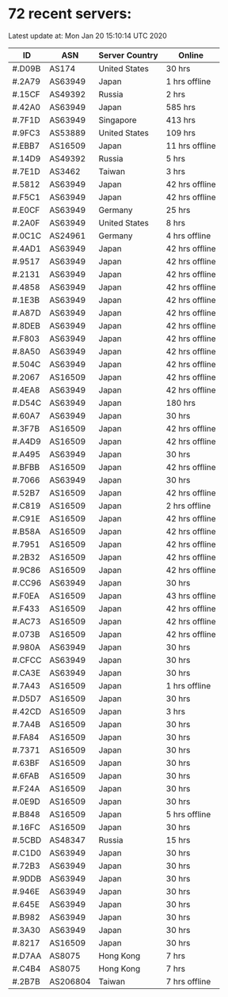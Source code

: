 # 72 recent servers:

Latest update at: Mon Jan 20 15:10:14 UTC 2020

| ID | ASN | Server Country | Online |
| -- | --- | -------------- | ------ |
| #.D09B | AS174 | United States | 30 hrs |
| #.2A79 | AS63949 | Japan | 1 hrs offline |
| #.15CF | AS49392 | Russia | 2 hrs |
| #.42A0 | AS63949 | Japan | 585 hrs |
| #.7F1D | AS63949 | Singapore | 413 hrs |
| #.9FC3 | AS53889 | United States | 109 hrs |
| #.EBB7 | AS16509 | Japan | 11 hrs offline |
| #.14D9 | AS49392 | Russia | 5 hrs |
| #.7E1D | AS3462 | Taiwan | 3 hrs |
| #.5812 | AS63949 | Japan | 42 hrs offline |
| #.F5C1 | AS63949 | Japan | 42 hrs offline |
| #.E0CF | AS63949 | Germany | 25 hrs |
| #.2A0F | AS63949 | United States | 8 hrs |
| #.0C1C | AS24961 | Germany | 4 hrs offline |
| #.4AD1 | AS63949 | Japan | 42 hrs offline |
| #.9517 | AS63949 | Japan | 42 hrs offline |
| #.2131 | AS63949 | Japan | 42 hrs offline |
| #.4858 | AS63949 | Japan | 42 hrs offline |
| #.1E3B | AS63949 | Japan | 42 hrs offline |
| #.A87D | AS63949 | Japan | 42 hrs offline |
| #.8DEB | AS63949 | Japan | 42 hrs offline |
| #.F803 | AS63949 | Japan | 42 hrs offline |
| #.8A50 | AS63949 | Japan | 42 hrs offline |
| #.504C | AS63949 | Japan | 42 hrs offline |
| #.2067 | AS16509 | Japan | 42 hrs offline |
| #.4EA8 | AS63949 | Japan | 42 hrs offline |
| #.D54C | AS63949 | Japan | 180 hrs |
| #.60A7 | AS63949 | Japan | 30 hrs |
| #.3F7B | AS16509 | Japan | 42 hrs offline |
| #.A4D9 | AS16509 | Japan | 42 hrs offline |
| #.A495 | AS63949 | Japan | 30 hrs |
| #.BFBB | AS16509 | Japan | 42 hrs offline |
| #.7066 | AS63949 | Japan | 30 hrs |
| #.52B7 | AS16509 | Japan | 42 hrs offline |
| #.C819 | AS16509 | Japan | 2 hrs offline |
| #.C91E | AS16509 | Japan | 42 hrs offline |
| #.B58A | AS16509 | Japan | 42 hrs offline |
| #.7951 | AS16509 | Japan | 42 hrs offline |
| #.2B32 | AS16509 | Japan | 42 hrs offline |
| #.9C86 | AS16509 | Japan | 42 hrs offline |
| #.CC96 | AS63949 | Japan | 30 hrs |
| #.F0EA | AS16509 | Japan | 43 hrs offline |
| #.F433 | AS16509 | Japan | 42 hrs offline |
| #.AC73 | AS16509 | Japan | 42 hrs offline |
| #.073B | AS16509 | Japan | 42 hrs offline |
| #.980A | AS63949 | Japan | 30 hrs |
| #.CFCC | AS63949 | Japan | 30 hrs |
| #.CA3E | AS63949 | Japan | 30 hrs |
| #.7A43 | AS16509 | Japan | 1 hrs offline |
| #.D5D7 | AS16509 | Japan | 30 hrs |
| #.42CD | AS16509 | Japan | 3 hrs |
| #.7A4B | AS16509 | Japan | 30 hrs |
| #.FA84 | AS16509 | Japan | 30 hrs |
| #.7371 | AS16509 | Japan | 30 hrs |
| #.63BF | AS16509 | Japan | 30 hrs |
| #.6FAB | AS16509 | Japan | 30 hrs |
| #.F24A | AS16509 | Japan | 30 hrs |
| #.0E9D | AS16509 | Japan | 30 hrs |
| #.B848 | AS16509 | Japan | 5 hrs offline |
| #.16FC | AS16509 | Japan | 30 hrs |
| #.5CBD | AS48347 | Russia | 15 hrs |
| #.C1D0 | AS63949 | Japan | 30 hrs |
| #.72B3 | AS63949 | Japan | 30 hrs |
| #.9DDB | AS63949 | Japan | 30 hrs |
| #.946E | AS63949 | Japan | 30 hrs |
| #.645E | AS63949 | Japan | 30 hrs |
| #.B982 | AS63949 | Japan | 30 hrs |
| #.3A30 | AS63949 | Japan | 30 hrs |
| #.8217 | AS16509 | Japan | 30 hrs |
| #.D7AA | AS8075 | Hong Kong | 7 hrs |
| #.C4B4 | AS8075 | Hong Kong | 7 hrs |
| #.2B7B | AS206804 | Taiwan | 7 hrs offline |

